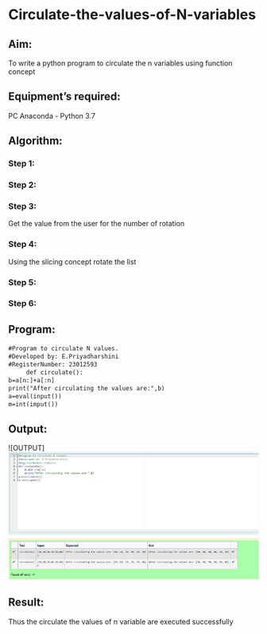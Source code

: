 # Circulate-the-values-of-N-variables
## Aim:
To write a python program to circulate the n variables using function concept
## Equipment’s required:
PC
Anaconda - Python 3.7
## Algorithm: 
### Step 1: 
### Step 2: 
### Step 3: 
Get the value from the user for the number of rotation
### Step 4: 
Using the slicing concept rotate the list

### Step 5: 
### Step 6: 
## Program:
```
#Program to circulate N values.
#Developed by: E.Priyadharshini
#RegisterNumber: 23012593
     def circulate():
b=a[n:]+a[:n]
print("After circulating the values are:",b)
a=eval(input())
m=int(imput())
```
## Output:
![OUTPUT]![Alt text](<output.png 2.png>)

## Result:
Thus the circulate the values of n variable are executed successfully
